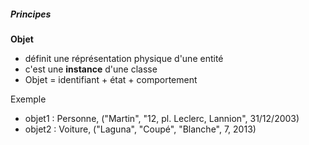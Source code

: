 ##### Principes

**Objet**

* définit une réprésentation physique d'une entité
* c'est une **instance** d'une classe
* Objet = identifiant + état + comportement

Exemple

* objet1 : Personne, ("Martin", "12, pl. Leclerc, Lannion", 31/12/2003)
* objet2 : Voiture, ("Laguna", "Coupé", "Blanche", 7, 2013)
